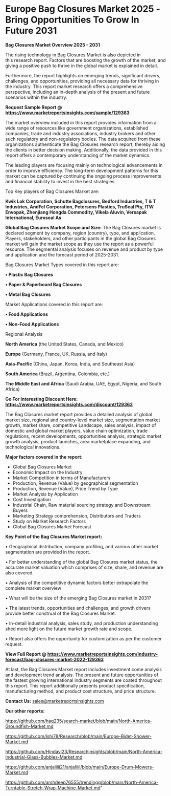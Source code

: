  # Europe Bag Closures Market 2025 -Bring Opportunities To Grow In Future 2031

<Strong> Bag Closures Market Overview 2025 - 2031</strong>

The rising technology in Bag Closures Market is also depicted in this research report. Factors that are boosting the growth of the market, and giving a positive push to thrive in the global market is explained in detail.

Furthermore, the report highlights on emerging trends, significant drivers, challenges, and opportunities, providing all necessary data for thriving in the industry. This report market research offers a comprehensive perspective, including an in-depth analysis of the present and future scenarios within the industry.

<strong>Request Sample Report @ <a href=https://www.marketreportsinsights.com/sample/129363>https://www.marketreportsinsights.com/sample/129363</a></strong>

The market overview included in this report provides information from a wide range of resources like government organizations, established companies, trade and industry associations, industry brokers and other such regulatory and non-regulatory bodies. The data acquired from these organizations authenticate the Bag Closures research report, thereby aiding the clients in better decision making. Additionally, the data provided in this report offers a contemporary understanding of the market dynamics.

The leading players are focusing mainly on technological advancements in order to improve efficiency. The long-term development patterns for this market can be captured by continuing the ongoing process improvements and financial stability to invest in the best strategies.

Top Key players of Bag Closures Market are:

<strong>Kwik Lok Corporation, Schutte Bagclosures, Bedford Industries, T & T Industries, AndFel Corporation, Petersens Plastics, TruSeal Pty, ITW Envopak, Zhenjiang Hongda Commodity, Vikela Aluvin, Versapak International, Euroseal As</strong>

<strong><b>Global Bag Closures Market Scope and Size:</b></strong>
The Bag Closures market is declared segment by company, region (country), type, and application. Players, stakeholders, and other participants in the global Bag Closures market will gain the market scope as they use the report as a powerful resource. The segmental analysis focuses on revenue and product by type and application and the forecast period of 2025-2031.

Bag Closures Market Types covered in this report are:

<strong>• Plastic Bag Closures

• Paper & Paperboard Bag Closures

• Metal Bag Closures</strong>

Market Applications covered in this report are:

<strong>• Food Applications

• Non-Food Applications</strong> 

Regional Analysis

<strong>North America</strong> (the United States, Canada, and Mexico)

<strong>Europe</strong> (Germany, France, UK, Russia, and Italy)

<strong>Asia-Pacific</strong> (China, Japan, Korea, India, and Southeast Asia)

<strong>South America</strong> (Brazil, Argentina, Colombia, etc.)

<strong>The Middle East and Africa</strong> (Saudi Arabia, UAE, Egypt, Nigeria, and South Africa)

<strong>Go For Interesting Discount Here: <a href=https://www.marketreportsinsights.com/discount/129363>https://www.marketreportsinsights.com/discount/129363</a></strong>

The Bag Closures market report provides a detailed analysis of global market size, regional and country-level market size, segmentation market growth, market share, competitive Landscape, sales analysis, impact of domestic and global market players, value chain optimization, trade regulations, recent developments, opportunities analysis, strategic market growth analysis, product launches, area marketplace expanding, and technological innovations.

<strong><b>Major factors covered in the report:</b></strong>
<ul>
  <li>Global Bag Closures Market </li>
  <li>Economic Impact on the Industry</li>
  <li>Market Competition in terms of Manufacturers</li>
  <li>Production, Revenue (Value) by geographical segmentation</li>
  <li>Production, Revenue (Value), Price Trend by Type</li>
  <li>Market Analysis by Application</li>
  <li>Cost Investigation</li>
  <li>Industrial Chain, Raw material sourcing strategy and Downstream Buyers</li>
  <li>Marketing Strategy comprehension, Distributors and Traders</li>
  <li>Study on Market Research Factors</li>
  <li>Global Bag Closures Market Forecast</li>
</ul>

<strong><b>Key Point of the Bag Closures Market report:</b></strong>

• Geographical distribution, company profiling, and various other market segmentation are provided in the report.

• For better understanding of the global Bag Closures market status, the accurate market valuation which comprises of size, share, and revenue are also covered.

• Analysis of the competitive dynamic factors better extrapolate the complete market overview

• What will be the size of the emerging Bag Closures market in 2031?

• The latest trends, opportunities and challenges, and growth drivers provide better construal of the Bag Closures Market.

• In-detail industrial analysis, sales study, and production understanding shed more light on the future market growth rate and scope.

• Report also offers the opportunity for customization as per the customer request.

<strong><b>View Full Report @ <a href=https://www.marketreportsinsights.com/industry-forecast/bag-closures-market-2022-129363>https://www.marketreportsinsights.com/industry-forecast/bag-closures-market-2022-129363</a></b></strong>


At last, the Bag Closures Market report includes investment come analysis and development trend analysis. The present and future opportunities of the fastest growing international industry segments are coated throughout this report. This report additionally presents product specification, manufacturing method, and product cost structure, and price structure.

<strong>Contact Us:</strong>
sales@marketreportsinsights.com

<strong>Our other reports:</strong>

<a href=https://github.com/haq235/search-market/blob/main/North-America-Groundfish-Market.md>https://github.com/haq235/search-market/blob/main/North-America-Groundfish-Market.md</a>

<a href=https://github.com/Ishi78/Research/blob/main/Europe-Bidet-Shower-Market.md>https://github.com/Ishi78/Research/blob/main/Europe-Bidet-Shower-Market.md</a>

<a href=https://github.com/Hindavi23/Researchinsights/blob/main/North-America-Industrial-Glass-Bubbles-Market.md>https://github.com/Hindavi23/Researchinsights/blob/main/North-America-Industrial-Glass-Bubbles-Market.md</a>

<a href=https://github.com/anjaliiii21/anjaliiii/blob/main/Europe-Drum-Mowers-Market.md>https://github.com/anjaliiii21/anjaliiii/blob/main/Europe-Drum-Mowers-Market.md</a>

<a href=https://github.com/arshdeep76555/trendingg/blob/main/North-America-Turntable-Stretch-Wrap-Machine-Market.md>https://github.com/arshdeep76555/trendingg/blob/main/North-America-Turntable-Stretch-Wrap-Machine-Market.md</a>"
